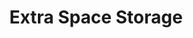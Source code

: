 ---
title: "Extra Space Storage"
url: /aurora/extra-space-storage-east-40th-avenue-5/
shop: Mieten
---